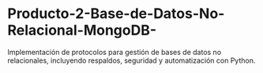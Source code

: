 # Producto-2-Base-de-Datos-No-Relacional-MongoDB-
Implementación de protocolos para gestión de bases de datos no relacionales, incluyendo respaldos, seguridad y automatización con Python.
